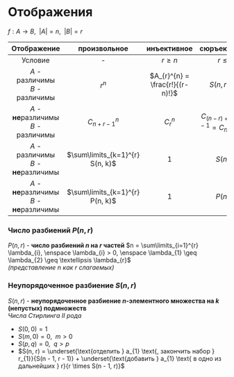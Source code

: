 # Отображения

$f: A \rightarrow B, \enspace |A| = n, \enspace |B| = r$

|                  Отображение                   |          произвольное           |           инъективное           |               сюръективное                | биективное |
| :--------------------------------------------: | :-----------------------------: | :-----------------------------: | :---------------------------------------: | :--------: |
|                    Условие                     |                -                |           $r \geq n$            |                $r \leq n$                 |  $r = n$   |
|       $A$ - различимы<br>$B$ - различимы       |             $r^{n}$             | $A_{r}^{n} = \frac{r!}{(r-n)!}$ |            $S(n, r) \times r!$            |    $n!$    |
|    $A$ - **не**различимы<br>$B$ - различимы    |         $C_{n+r-1}^{n}$         |           $C_{r}^{n}$           | $C_{(n-r) + (r-1)}^{r-1} = C_{n-1}^{r-1}$ |    $1$     |
|    $A$ - различимы<br>$B$ - **не**различимы    | $\sum\limits_{k=1}^{r} S(n, k)$ |               $1$               |                 $S(n, r)$                 |    $1$     |
| $A$ - **не**различимы<br>$B$ - **не**различимы | $\sum\limits_{k=1}^{r} P(n, k)$ |               $1$               |                 $P(n, r)$                 |    $1$     |

### Число разбиений $P(n, r)$
$P(n, r)$ - **число разбиений $n$ на $r$ частей**
$n = \sum\limits_{i=1}^{r} \lambda_{i}, \enspace \lambda_{i} > 0, \enspace \lambda_{1} \geq \lambda_{2} \geq \textellipsis \lambda_{r}$  
*(представление $n$ как $r$ слагаемых)*

### Неупорядоченное разбиение $S(n, r)$
$S(n, r)$ - **неупорядоченное разбиение $n$-элементного множества на $k$ (непустых) подмножеств**  
*Числа Стирлинга II рода*

- $S(0, 0) = 1$
- $S(m, 0) = 0, \enspace m > 0$
- $S(p, q) = 0, \enspace q > p$
- $S(n, r) = \underset{\text{отделить } a_{1} \text{, закончить набор } r_{1}}{S(n - 1, r - 1)} + \underset{\text{добавить } a_{1} \text{ в одно из дальнейших } r}{r \times S(n - 1, r)}$
